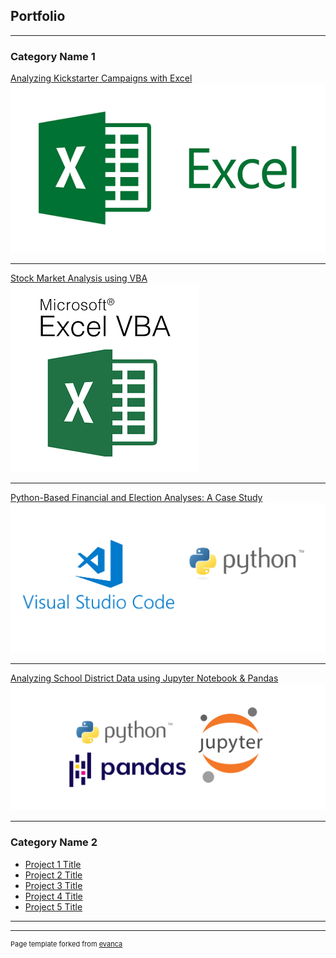 ## Portfolio

---

### Category Name 1 

[Analyzing Kickstarter Campaigns with Excel](https://kenlo94.github.io/kickstarter_analysis/)
<img src="images/excel2.png?raw=true"/>

---
[Stock Market Analysis using VBA](https://kenlo94.github.io/stock_analysis/)
<img src="images/vba.png?raw=true"/>

---
[Python-Based Financial and Election Analyses: A Case Study](https://kenlo94.github.io/financial_election_analysis/)
<img src="images/vp.png?raw=true"/>

---
[Analyzing School District Data using Jupyter Notebook & Pandas](https://kenlo94.github.io/school_district_analysis/)
<img src="images/ppj.PNG?raw=true"/>

---

### Category Name 2

- [Project 1 Title](http://example.com/)
- [Project 2 Title](http://example.com/)
- [Project 3 Title](http://example.com/)
- [Project 4 Title](http://example.com/)
- [Project 5 Title](http://example.com/)

---




---
<p style="font-size:11px">Page template forked from <a href="https://github.com/evanca/quick-portfolio">evanca</a></p>
<!-- Remove above link if you don't want to attibute -->
